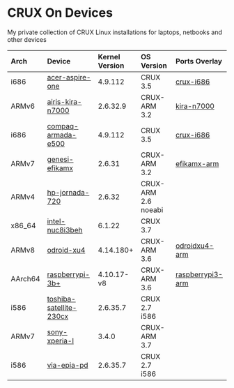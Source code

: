 # CRUX On Devices

My private collection of CRUX Linux installations for laptops, netbooks and other devices

| Arch | Device | Kernel Version | OS Version | Ports Overlay |
| :--- | :----- | :------------- | :--------- | :------------ |
| i686 | [acer-aspire-one](acer-aspire-one) | 4.9.112 | CRUX 3.5 | [crux-i686](https://github.com/sepen/crux-ports-i686) |  
| ARMv6 | [airis-kira-n7000](airis-kira-n7000) | 2.6.32.9 | CRUX-ARM 3.2 | [kira-n7000](https://github.com/sepen/crux-ports-arm-kira-n7000) |
| i686 | [compaq-armada-e500](compaq-armada-e500) | 4.9.112 | CRUX 3.5 | [crux-i686](https://github.com/sepen/crux-ports-i686) |
| ARMv7 | [genesi-efikamx](genesi-efikamx) | 2.6.31 | CRUX-ARM 3.2 | [efikamx-arm](https://github.com/crux-arm/crux-ports-efikamx-arm) |
| ARMv4 | [hp-jornada-720](hp-jornada-720) | 2.6.32 | CRUX-ARM 2.6 noeabi | |
| x86_64 | [intel-nuc8i3beh](intel-nuc8i3beh) | 6.1.22 | CRUX 3.7 | |
| ARMv8 | [odroid-xu4](odroid-xu4) | 4.14.180+ | CRUX-ARM 3.6 | [odroidxu4-arm](https://github.com/crux-arm/crux-ports-odroidxu4-arm) |
| AArch64 | [raspberrypi-3b+](raspberrypi-3b+) | 4.10.17-v8 | CRUX-ARM 3.6 | [raspberrypi3-arm](https://github.com/crux-arm/crux-ports-raspberrypi3-arm) |
| i586 | [toshiba-satellite-230cx](toshiba-satellite-230cx) | 2.6.35.7 | CRUX 2.7 i586 | |
| ARMv7 | [sony-xperia-l](sony-xperia-l) | 3.4.0 | CRUX-ARM 3.7 | |
| i586 | [via-epia-pd](via-epia-pd) | 2.6.35.7 | CRUX 2.7 i586 | |
